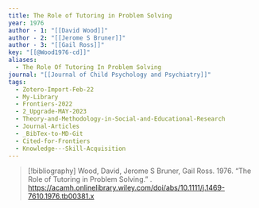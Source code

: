 ```yaml
---
title: The Role of Tutoring in Problem Solving
year: 1976
author - 1: "[[David Wood]]"
author - 2: "[[Jerome S Bruner]]"
author - 3: "[[Gail Ross]]"
key: "[[@Wood1976-cd]]"
aliases:
  - The Role Of Tutoring In Problem Solving
journal: "[[Journal of Child Psychology and Psychiatry]]"
tags:
  - Zotero-Import-Feb-22
  - My-Library
  - Frontiers-2022
  - 2_Upgrade-MAY-2023
  - Theory-and-Methodology-in-Social-and-Educational-Research
  - Journal-Articles
  - _BibTex-to-MD-Git
  - Cited-for-Frontiers
  - Knowledge---Skill-Acquisition
---
```


> [!bibliography]
> Wood, David, Jerome S Bruner, Gail Ross. 1976. “The Role of Tutoring in Problem Solving.” . https://acamh.onlinelibrary.wiley.com/doi/abs/10.1111/j.1469-7610.1976.tb00381.x